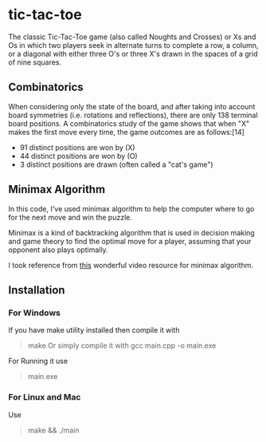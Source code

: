 # tic-tac-toe
The classic Tic-Tac-Toe game (also called Noughts and Crosses) or Xs and Os in which two players seek in alternate turns to complete a row, a column, or a diagonal with either three O's or three X's drawn in the spaces of a grid of nine squares.

## Combinatorics
When considering only the state of the board, and after taking into account board symmetries (i.e. rotations and reflections), there are only 138 terminal board positions. A combinatorics study of the game shows that when "X" makes the first move every time, the game outcomes are as follows:[14]

- 91 distinct positions are won by (X)
- 44 distinct positions are won by (O)
- 3 distinct positions are drawn (often called a "cat's game")

## Minimax Algorithm
In this code, I've used minimax algorithm to help the computer where to go for the next move and win the puzzle.

Minimax is a kind of backtracking algorithm that is used in decision making and game theory to find the optimal move for a player, assuming that your opponent also plays optimally.

I took reference from [this](https://www.youtube.com/watch?v=l-hh51ncgDI) wonderful video resource for minimax algorithm.

## Installation
### For Windows
If you have make utility installed then compile it with
> make
Or simply compile it with
> gcc main.cpp -o main.exe

For Running it use
> main.exe

### For Linux and Mac
Use
> make && ./main
